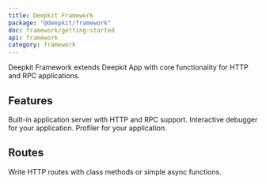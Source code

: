 ```yaml
---
title: Deepkit Framework
package: "@deepkit/framework"
doc: framework/getting-started
api: framework
category: framework
---
```


<p class="introduction">
    Deepkit Framework extends Deepkit App with core functionality for HTTP and RPC applications.
</p>


## Features

<div class="app-boxes-small">
    <box title="Application Server">Built-in application server with HTTP and RPC support.</box>
    <box title="Debugger">Interactive debugger for your application.</box>
    <box title="Profiler">Profiler for your application.</box>
</div>

<feature class="center">

## Routes

Write HTTP routes with class methods or simple async functions.

```typescript
```

</feature>
